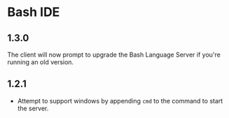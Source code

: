 # Bash IDE

## 1.3.0

The client will now prompt to upgrade the Bash Language Server if you're running
an old version.

## 1.2.1

- Attempt to support windows by appending `cmd` to the command to start the
  server.
